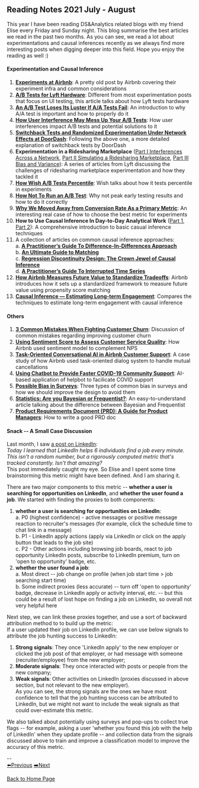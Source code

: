 ## Reading Notes 2021 July - August

This year I have been reading DS&Analytics related blogs with my friend Elise every Friday and Sunday night. This blog summarise the best articles we read in the past two months. As you can see, we read a lot about experimentations and causal inferences recently as we always find more interesting posts when digging deeper into this field. Hope you enjoy the reading as well :)  

#### Experimentation and Causal Inference
1. [**Experiments at Airbnb**](https://medium.com/airbnb-engineering/experiments-at-airbnb-e2db3abf39e7): A pretty old post by Airbnb covering their experiment infra and common considerations  
2. [**A/B Tests for Lyft Hardware**](https://eng.lyft.com/a-b-tests-for-lyft-hardware-570330b488d4): Different from most experimentation posts that focus on UI testing, this article talks about how Lyft tests hardware  
3. [**An A/B Test Loses Its Luster If A/A Tests Fail**](https://towardsdatascience.com/an-a-b-test-loses-its-luster-if-a-a-tests-fail-2dd11fa6d241): An introduction to why A/A test is important and how to properly do it  
4. [**How User Interference May Mess Up Your A/B Tests**](https://towardsdatascience.com/how-user-interference-may-mess-up-your-a-b-tests-f29abfcfccf8): How user interferences impact A/B tests and potential solutions to it  
5. [**Switchback Tests and Randomized Experimentation Under Network Effects at DoorDash**](https://medium.com/@DoorDash/switchback-tests-and-randomized-experimentation-under-network-effects-at-doordash-f1d938ab7c2a): Following the above one, a more detailed explanation of switchback tests by DoorDash  
6. **Experimentation in a Ridesharing Marketplace** ([Part I Interferences Across a Network](https://eng.lyft.com/experimentation-in-a-ridesharing-marketplace-b39db027a66e), [Part II Simulating a Ridesharing Marketplace](https://eng.lyft.com/https-medium-com-adamgreenhall-simulating-a-ridesharing-marketplace-36007a8a31f2), [Part III Bias and Variance](https://eng.lyft.com/experimentation-in-a-ridesharing-marketplace-f75a9c4fcf01)): A series of articles from Lyft discussing the challenges of ridesharing marketplace experimentation and how they tackled it  
7. [**How Wish A/B Tests Percentile**](https://towardsdatascience.com/how-wish-a-b-tests-percentiles-35ee3e4589e7): Wish talks about how it tests percentile in experiments  
8. [**How Not To Run an A/B Test**](https://www.evanmiller.org/how-not-to-run-an-ab-test.html): Why not peak early testing results and how to do it correctly  
9. [**Why We Moved Away from Conversion Rate As a Primary Metric**](https://medium.com/crap-talks/why-we-moved-away-from-conversion-rate-as-a-primary-metric-14b2d6cb5996): An interesting real case of how to choose the best metric for experiments  
10. **How to Use Causal Inference In Day-to-Day Analytical Work** ([Part 1](https://towardsdatascience.com/how-to-use-causal-inference-in-day-to-day-analytical-work-part-1-of-2-b5efbdbf8ab0), [Part 2](https://towardsdatascience.com/how-to-use-causal-inference-in-day-to-day-analytical-work-part-2-of-2-1824e7024cd2)): A comprehensive introduction to basic casual inference techniques  
11. A collection of articles on common causal inference approaches:  
a. [**A Practitioner’s Guide To Difference-In-Differences Approach**](https://towardsdatascience.com/does-minimum-wage-decrease-employment-a-difference-in-differences-approach-cb208ed07327)  
b. [**An Ultimate Guide to Matching**](https://towardsdatascience.com/an-ultimate-guide-to-matching-and-propensity-score-matching-644395c46616)  
c. [**Regression Discontinuity Design: The Crown Jewel of Causal Inference**](https://towardsdatascience.com/the-crown-jewel-of-causal-inference-regression-discontinuity-design-rdd-bad37a68e786)  
d. [**A Practitioner’s Guide To Interrupted Time Series**](https://towardsdatascience.com/what-is-the-strongest-quasi-experimental-method-interrupted-time-series-period-f59fe5b00b31)  
12. [**How Airbnb Measures Future Value to Standardize Tradeoffs**](https://medium.com/airbnb-engineering/how-airbnb-measures-future-value-to-standardize-tradeoffs-3aa99a941ba5): Airbnb introduces how it sets up a standardized framework to measure future value using propensity score matching
13. [**Causal Inference — Estimating Long-term Engagement**](https://medium.com/mercadolibre-tech/causal-inference-estimating-long-term-engagement-fac517929073): Compares the techniques to estimate long-term engagement with causal inference  

#### Others
1. [**3 Common Mistakes When Fighting Customer Churn**](https://productcoalition.com/3-common-mistakes-when-fighting-customer-churn-7d927bee0482): Discussion of common mistakes regarding improving customer churn
2. [**Using Sentiment Score to Assess Customer Service Quality**](https://medium.com/airbnb-engineering/using-sentiment-score-to-assess-customer-service-quality-43434dbe199b): How Airbnb used sentiment model to complement NPS
3. [**Task-Oriented Conversational AI in Airbnb Customer Support**](https://medium.com/airbnb-engineering/task-oriented-conversational-ai-in-airbnb-customer-support-5ebf49169eaa): A case study of how Airbnb used task-oriented dialog system to handle mutual cancellations
4. [**Using Chatbot to Provide Faster COVID-19 Community Support**](https://medium.com/airbnb-engineering/using-chatbots-to-provide-faster-covid-19-community-support-567c97c5c1c9): AI-based application of helpbot to facilicate COVID support
5. [**Possible Bias in Surveys**](https://towardsdatascience.com/possible-biases-in-surveys-3a5fda36c8a6): Three types of common bias in surveys and how we should improve the design to avoid them
6. [**Statistics: Are you Bayesian or Frequentist?**](https://towardsdatascience.com/statistics-are-you-bayesian-or-frequentist-4943f953f21b): An easy-to-understand article talking about the difference between Bayesian and Frequentist
7. [**Product Requirements Document (PRD): A Guide for Product Managers**](https://productcoalition.com/product-requirements-document-prd-a-guide-for-product-managers-bc15354fe91a): How to write a good PRD doc

#### Snack -- A Small Case Discussion  
Last month, I saw [a post on LinkedIn](https://www.linkedin.com/posts/activity-6831426218764709888-vaSH):  
*Today I learned that LinkedIn helps 6 individuals find a job every minute. This isn't a random number, but a rigorously computed metric that's tracked constantly. Isn't that amazing?*  
This post immediately caught my eye. So Elise and I spent some time brainstorming this metric might have been defined. And I am sharing it.  

There are two major components to this metric -- **whether a user is searching for opportunities on LinkedIn**, and **whether the user found a job**. We started with finding the proxies to both components:  
1. **whether a user is searching for opportunities on LinkedIn**:  
a. P0 (highest confidence) - active messages or positive message reaction to recruiter's messages (for example, click the schedule time to chat link in a message)  
b. P1 - LinkedIn apply actions (apply via LinkedIn or click on the apply button that leads to the job site)  
c. P2 - Other actions including browsing job boards, react to job opportunity LinkedIn posts, subscribe to LinkedIn premium, turn on 'open to opportunity' badge, etc.  
2. **whether the user found a job**:  
a. Most direct -- job change on profile (when job start time > job searching start time)  
b. Some indirect proxies (less accurate) -- turn off 'open to opportunity' badge, decrease in LinkedIn apply or activity interval, etc. -- but this could be a result of lost hope on finding a job on LinkedIn, so overall not very helpful here  

Next step, we can link these proxies together, and use a sort of backward attribution method to to build up the metric:  
If a user updated their job on LinkedIn profile, we can use below signals to attribute the job hunting success to LinkedIn:  
1. **Strong signals**: They once 'LinkedIn apply' to the new employer or clicked the job post of that employer, or had message with someone (recruiter/employee) from the new employer;  
2. **Moderate signals**: They once interacted with posts or people from the new company;  
3. **Weak signals**: Other activities on LinkedIn (proxies discussed in above section, but not relevant to the new employer).  
As you can see, the strong signals are the ones we have most confidence to tell that the job hunting success can be attributed to LinkedIn, but we might not want to include the weak signals as that could over-estimate this metric.  

We also talked about potentially using surveys and pop-ups to collect true flags -- for example, asking a user 'whether you found this job with the help of LinkedIn' when they update profile -- and collection data from the signals discussed above to train and improve a classification model to improve the accuracy of this metric.  


--  
[⬅️Previous](https://yudong-94.github.io/personal-website/blogs/reading_notes_2021_3)  [➡️Next](https://yudong-94.github.io/personal-website/blogs/reading_notes_2021_5)  


<a href="https://yudong-94.github.io/personal-website/" title="Back to Home Page">Back to Home Page</a>
